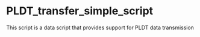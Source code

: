 # PLDT_transfer_simple_script

This script is a data script that provides support for PLDT data transmission
